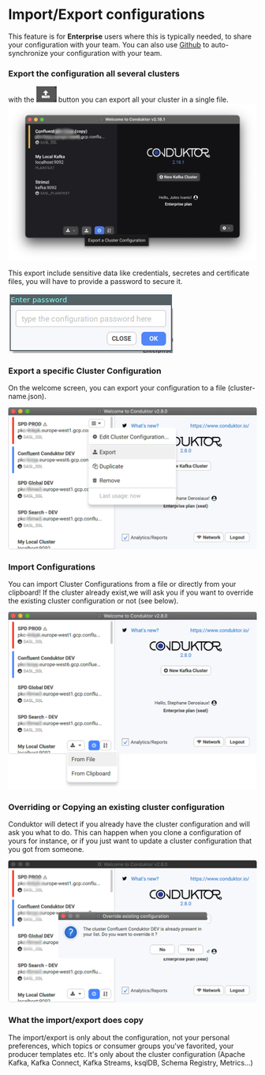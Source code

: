 # Import/Export configurations

This feature is for **Enterprise** users where this is typically needed, to share your configuration with your team.
You can also use [Github](github-enterprise.md) to auto-synchronize your configuration with your team.

### Export the configuration all several clusters
with the  ![](../../.gitbook/assets/config/import-export/upload.png)  button you can export all your cluster in a single file.
![](../../.gitbook/assets/config/import-export/blur-export.png)

This export include sensitive data like credentials, secretes and certificate files, you will have to provide a password to secure it.

![](../../.gitbook/assets/config/import-export/password.png)


### Export a specific Cluster Configuration

On the welcome screen, you can export your configuration to a file \(cluster-name.json\).

![](../../.gitbook/assets/config/import-export/1-export.png)

### Import Configurations

You can import Cluster Configurations from a file or directly from your clipboard!
If the cluster already exist,we will ask you if you want to override the existing cluster configuration or not \(see below\).

![](../../.gitbook/assets/config/import-export/2-import.png)

### Overriding or Copying an existing cluster configuration

Conduktor will detect if you already have the cluster configuration and will ask you what to do. This can happen when you clone a configuration of yours for instance, or if you just want to update a cluster configuration that you got from someone.

![](../../.gitbook/assets/config/import-export/3-override.png)

### What the import/export does copy

The import/export is only about the configuration, not your personal preferences, which topics or consumer groups you've favorited, your producer templates etc. It's only about the cluster configuration \(Apache Kafka, Kafka Connect, Kafka Streams, ksqlDB, Schema Registry, Metrics...\)







